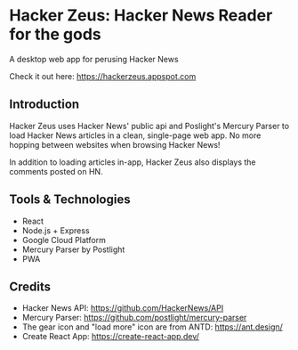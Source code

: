# Hacker Zeus: Hacker News Reader for the gods
A desktop web app for perusing Hacker News

Check it out here: https://hackerzeus.appspot.com

## Introduction
Hacker Zeus uses Hacker News' public api and Poslight's Mercury Parser to load Hacker News articles in a clean, single-page web app. No more hopping between websites when browsing Hacker News!

In addition to loading articles in-app, Hacker Zeus also displays the comments posted on HN.

## Tools & Technologies
- React
- Node.js + Express
- Google Cloud Platform
- Mercury Parser by Postlight
- PWA

## Credits
- Hacker News API:  https://github.com/HackerNews/API
- Mercury Parser:  https://github.com/postlight/mercury-parser
- The gear icon and "load more" icon are from ANTD:  https://ant.design/
- Create React App:  https://create-react-app.dev/

